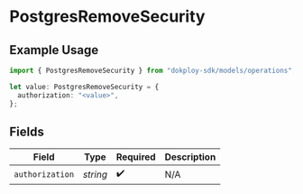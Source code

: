 # PostgresRemoveSecurity

## Example Usage

```typescript
import { PostgresRemoveSecurity } from "dokploy-sdk/models/operations";

let value: PostgresRemoveSecurity = {
  authorization: "<value>",
};
```

## Fields

| Field              | Type               | Required           | Description        |
| ------------------ | ------------------ | ------------------ | ------------------ |
| `authorization`    | *string*           | :heavy_check_mark: | N/A                |